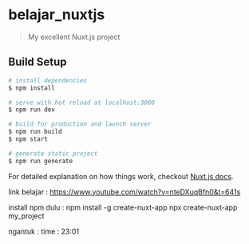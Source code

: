 # belajar_nuxtjs

> My excellent Nuxt.js project

## Build Setup

``` bash
# install dependencies
$ npm install

# serve with hot reload at localhost:3000
$ npm run dev

# build for production and launch server
$ npm run build
$ npm start

# generate static project
$ npm run generate
```

For detailed explanation on how things work, checkout [Nuxt.js docs](https://nuxtjs.org).

link belajar : https://www.youtube.com/watch?v=nteDXuqBfn0&t=641s

install npm dulu : npm install -g create-nuxt-app
npx create-nuxt-app my_project

ngantuk : time : 23:01